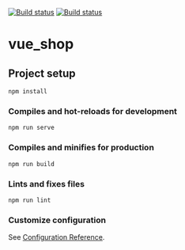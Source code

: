 [![Build status](https://dev.azure.com/Sheng31/AzureCICD/_apis/build/status/shengshengsheng31.vue_shop)](https://dev.azure.com/Sheng31/AzureCICD/_apis/build/status/11)
[![Build status](https://dev.azure.com/Sheng31/AzureCICD/_apis/build/status/(2020-01-23%2001%3A39%3A53)%20(2020-01-23%2001%3A17%3A39)%20AzureCICD-Node.js%20With%20gulp-CI)](https://dev.azure.com/Sheng31/AzureCICD/_build/latest?definitionId=12)
# vue_shop

## Project setup
```
npm install
```

### Compiles and hot-reloads for development
```
npm run serve
```

### Compiles and minifies for production
```
npm run build
```

### Lints and fixes files
```
npm run lint
```

### Customize configuration
See [Configuration Reference](https://cli.vuejs.org/config/).



